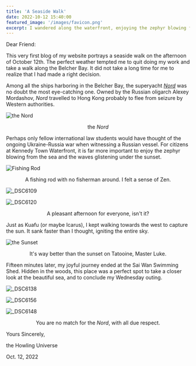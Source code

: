 ```yaml
---
title: 'A Seaside Walk'
date: 2022-10-12 15:40:00
featured_image: '/images/favicon.png'
excerpt: I wandered along the waterfront, enjoying the zephyr blowing from the sea and the waves glistening under the sunset.
---
```


Dear Friend:



This very first blog of my website portrays a seaside walk on the afternoon of October 12th. The perfect weather tempted me to quit doing my work and take a walk along the Belcher Bay. It did not take a long time for me to realize that I had made a right decision.



Among all the ships harboring in the Belcher Bay, the superyacht *[Nord](https://en.wikipedia.org/wiki/Nord_(yacht))* was no doubt the most eye-catching one. Owned by the Russian oligarch Alexey Mordashov, *Nord* travelled to Hong Kong probably to flee from seizure by Western authorities. 

![the Nord](/images/2022-10-12-a-seaside-walk/_DSC6102.jpg)

<center>the <i>Nord</i></center>



Perhaps only fellow international law students would have thought of the ongoing Ukraine-Russia war when witnessing a Russian vessel. For citizens at Kennedy Town Waterfront, it is far more important to enjoy the zephyr blowing from the sea and the waves glistening under the sunset.

![Fishing Rod](/images/2022-10-12-a-seaside-walk/_DSC6103.jpg)

<center>A fishing rod with no fisherman around. I felt a sense of Zen.</center>



![_DSC6109](/images/2022-10-12-a-seaside-walk/_DSC6109.jpg)



![_DSC6120](/images/2022-10-12-a-seaside-walk/_DSC6120.jpg)

<center>A pleasant afternoon for everyone, isn't it?</center>



Just as Kuafu (or maybe Icarus), I kept walking towards the west to capture the sun. It sank faster than I thought, igniting the entire sky. 

![the Sunset](/images/2022-10-12-a-seaside-walk/_DSC6129.jpg)

<center>It's way better than the sunset on Tatooine, Master Luke.</center>



Fifteen minutes later, my joyful journey ended at the Sai Wan Swimming Shed. Hidden in the woods, this place was a perfect spot to take a closer look at the beautiful sea, and to conclude my Wednesday outing.

![_DSC6138](/images/2022-10-12-a-seaside-walk/_DSC6138.jpg)



![_DSC6156](/images/2022-10-12-a-seaside-walk/_DSC6156.jpg)



![_DSC6148](/images/2022-10-12-a-seaside-walk/_DSC6148.jpg)

<center>You are no match for the <i>Nord</i>, with all due respect.</center>





Yours Sincerely,

the Howling Universe

Oct. 12, 2022

